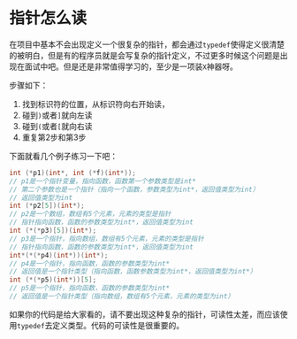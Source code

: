 # 指针怎么读

在项目中基本不会出现定义一个很复杂的指针，都会通过`typedef`使得定义很清楚的被明白，但是有的程序员就是会写复杂的指针定义，不过更多时候这个问题是出现在面试中吧。但是还是非常值得学习的，至少是一项装`X`神器呀。

步骤如下：

1. 找到标识符的位置，从标识符向右开始读，
2. 碰到`)`或者`]`就向左读
3. 碰到`(`或者`[`就向右读
4. 重复第2步和第3步

下面就看几个例子练习一下吧：

```c
int (*p1)(int*, int (*f)(int*));
// p1是一个指针变量，指向函数，函数第一个参数类型是int*
// 第二个参数也是一个指针（指向一个函数，参数类型为int*，返回值类型为int）
// 返回值类型为int 
int (*p2[5])(int*);
// p2是一个数组，数组有5个元素，元素的类型是指针
// 指针指向函数，函数的参数类型为int*，返回值类型为int
int (*(*p3)[5])(int*);
// p3是一个指针，指向数组，数组有5个元素，元素的类型是指针
// 指针指向函数，函数的参数类型为int*，返回值类型为int
int*(*(*p4)(int*))(int*);
// p4是一个指针，指向函数，函数的参数类型为int*
// 返回值是一个指针类型（指向函数，函数参数类型为int*，返回值类型为int*）
int (*(*p5)(int*))[5];
// p5是一个指针，指向函数，函数的参数类型为int*
// 返回值是一个指针类型（指向数组，数组有5个元素，元素的类型为int）
```

如果你的代码是给大家看的，请不要出现这种复杂的指针，可读性太差，而应该使用`typedef`去定义类型。代码的可读性是很重要的。